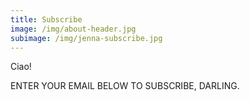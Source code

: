 ```yaml
---
title: Subscribe
image: /img/about-header.jpg
subimage: /img/jenna-subscribe.jpg
---
```

<p class="center f3 lh-title light-gray b tc mb2">Ciao!</p>
<p class="center">ENTER YOUR EMAIL BELOW TO SUBSCRIBE, DARLING.</p>
